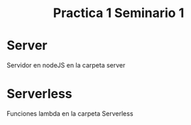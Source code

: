 
<h1 align="center">Practica 1 Seminario 1</h1>

# Server

Servidor en nodeJS en la carpeta server

# Serverless

Funciones lambda en la carpeta Serverless

